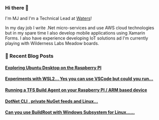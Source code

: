 ### Hi there 👋
I'm MJ and I'm a Technical Lead at [Waters](https://github.com/waterscorporation)!

In my day job I write .Net micro-services and use AWS cloud technologies but in my spare time I also develop mobile applications using Xamarin Forms.
I also have experience developing IoT solutions ad I'm currently playing with Wilderness Labs Meadow boards.

### 📙 Recent Blog Posts
<!--START_SECTION:feed-->
#### [Exploring Ubuntu Desktop on the Raspberry PI](https:&#x2F;&#x2F;blog.mjjames.co.uk&#x2F;2020&#x2F;10&#x2F;exploring-ubuntu-desktop-on-raspberry-pi.html)
#### [Experiments with WSL2... Yes you can use VSCode but could you run...](https:&#x2F;&#x2F;blog.mjjames.co.uk&#x2F;2020&#x2F;06&#x2F;experiments-with-wsl2-yes-you-can-use.html)
#### [Running a TFS Build Agent on your Raspberry PI &#x2F; ARM based device](https:&#x2F;&#x2F;blog.mjjames.co.uk&#x2F;2019&#x2F;07&#x2F;running-tfs-build-agent-on-your.html)
#### [DotNet CLI , private NuGet feeds and Linux...](https:&#x2F;&#x2F;blog.mjjames.co.uk&#x2F;2019&#x2F;06&#x2F;dotnet-cli-private-nuget-feeds-and-linux.html)
#### [Can you use BuildRoot with Windows Subsystem for Linux......](https:&#x2F;&#x2F;blog.mjjames.co.uk&#x2F;2019&#x2F;06&#x2F;can-you-use-buildroot-with-windows.html)
<!--END_SECTION:feed-->
